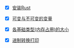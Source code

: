 &nbsp;  
- [x] [安装Rust](./Install.md)  
- [x] [可变与不可变的变量](./mutable_vs_immutable.md)
- [x] [各基础类型(内存占用)的大小](./types_memory_size.md)
- [x] [进制转换打印](./convert_int_bin_oct_hex.md)

